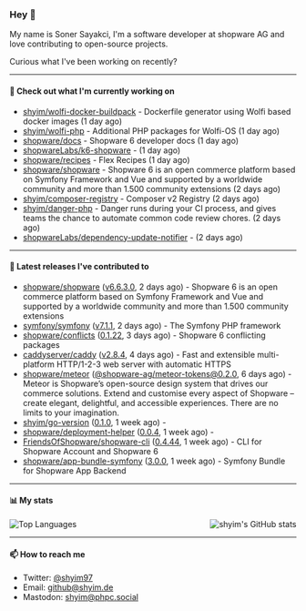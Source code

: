 ### Hey 👋

My name is Soner Sayakci, I'm a software developer at shopware AG and love contributing to open-source projects.

Curious what I've been working on recently?

---

#### 👷 Check out what I'm currently working on

- [shyim/wolfi-docker-buildpack](https://github.com/shyim/wolfi-docker-buildpack) - Dockerfile generator using Wolfi based docker images (1 day ago)
- [shyim/wolfi-php](https://github.com/shyim/wolfi-php) - Additional PHP packages for Wolfi-OS (1 day ago)
- [shopware/docs](https://github.com/shopware/docs) - Shopware 6 developer docs (1 day ago)
- [shopwareLabs/k6-shopware](https://github.com/shopwareLabs/k6-shopware) -  (1 day ago)
- [shopware/recipes](https://github.com/shopware/recipes) - Flex Recipes (1 day ago)
- [shopware/shopware](https://github.com/shopware/shopware) - Shopware 6 is an open commerce platform based on Symfony Framework and Vue and supported by a worldwide community and more than 1.500 community extensions (2 days ago)
- [shyim/composer-registry](https://github.com/shyim/composer-registry) - Composer v2 Registry (2 days ago)
- [shyim/danger-php](https://github.com/shyim/danger-php) - Danger runs during your CI process, and gives teams the chance to automate common code review chores. (2 days ago)
- [shopwareLabs/dependency-update-notifier](https://github.com/shopwareLabs/dependency-update-notifier) -  (2 days ago)

---

#### 🔭 Latest releases I've contributed to

- [shopware/shopware](https://github.com/shopware/shopware) ([v6.6.3.0](https://github.com/shopware/shopware/releases/tag/v6.6.3.0), 2 days ago) - Shopware 6 is an open commerce platform based on Symfony Framework and Vue and supported by a worldwide community and more than 1.500 community extensions
- [symfony/symfony](https://github.com/symfony/symfony) ([v7.1.1](https://github.com/symfony/symfony/releases/tag/v7.1.1), 2 days ago) - The Symfony PHP framework
- [shopware/conflicts](https://github.com/shopware/conflicts) ([0.1.22](https://github.com/shopware/conflicts/releases/tag/0.1.22), 3 days ago) - Shopware 6 conflicting packages
- [caddyserver/caddy](https://github.com/caddyserver/caddy) ([v2.8.4](https://github.com/caddyserver/caddy/releases/tag/v2.8.4), 4 days ago) - Fast and extensible multi-platform HTTP/1-2-3 web server with automatic HTTPS
- [shopware/meteor](https://github.com/shopware/meteor) ([@shopware-ag/meteor-tokens@0.2.0](https://github.com/shopware/meteor/releases/tag/%40shopware-ag/meteor-tokens%400.2.0), 6 days ago) - Meteor is Shopware’s open-source design system that drives our commerce solutions. Extend and customise every aspect of Shopware – create elegant, delightful, and accessible experiences. There are no limits to your imagination.
- [shyim/go-version](https://github.com/shyim/go-version) ([0.1.0](https://github.com/shyim/go-version/releases/tag/0.1.0), 1 week ago) - 
- [shopware/deployment-helper](https://github.com/shopware/deployment-helper) ([0.0.4](https://github.com/shopware/deployment-helper/releases/tag/0.0.4), 1 week ago) - 
- [FriendsOfShopware/shopware-cli](https://github.com/FriendsOfShopware/shopware-cli) ([0.4.44](https://github.com/FriendsOfShopware/shopware-cli/releases/tag/0.4.44), 1 week ago) - CLI for Shopware Account and Shopware 6
- [shopware/app-bundle-symfony](https://github.com/shopware/app-bundle-symfony) ([3.0.0](https://github.com/shopware/app-bundle-symfony/releases/tag/3.0.0), 1 week ago) - Symfony Bundle for Shopware App Backend

---

#### 📊 My stats

<img align="right" alt="shyim's GitHub stats" src="https://github-readme-stats.vercel.app/api?username=shyim&count_private=1&show_icons=true&" />

![Top Languages](https://github-readme-stats.vercel.app/api/top-langs/?username=shyim)

---

#### 📫 How to reach me

- Twitter: [@shyim97](https://twitter.com/shyim97)
- Email: [github@shyim.de](mailto://github@shyim.de)
- Mastodon: <a rel="me" href="https://phpc.social/@shyim">shyim@phpc.social</a>
